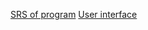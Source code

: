 <a href="https://github.com/MneMoSho/checkRepo/blob/master/Requirment/Srs.md">SRS of program</a>
<a href="[https://github.com/MneMoSho/checkRepo/blob/master/Requirment/Srs.md](https://github.com/MneMoSho/checkRepo/tree/master/mockups)">User interface</a>
